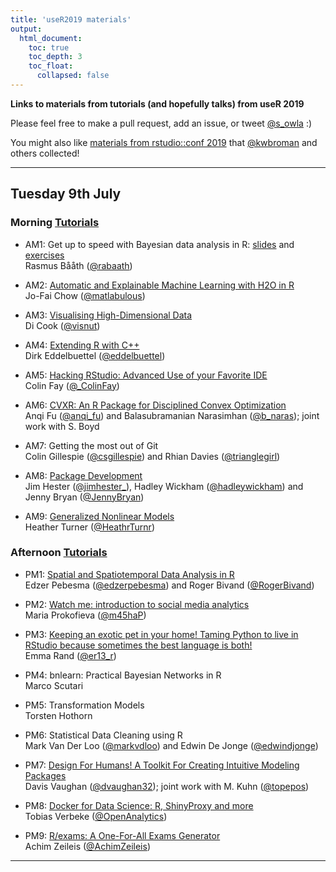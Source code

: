 ```yaml
---
title: 'useR2019 materials'
output: 
  html_document:
    toc: true
    toc_depth: 3
    toc_float:
      collapsed: false
---
```


**Links to materials from tutorials (and hopefully talks) from useR 2019**

Please feel free to make a pull request, add an issue, or tweet
[\@s_owla](https://twitter.com/s_owla) :)

You might also like [materials from rstudio::conf 2019](https://github.com/kbroman/RStudioConf2019Slides) that
[\@kwbroman](https://twitter.com/kwbroman) and others collected!

---

## Tuesday 9th July

### Morning [Tutorials](http://www.user2019.fr/tutorials/)

- AM1: Get up to speed with Bayesian data analysis in R: 
[slides](https://docs.google.com/presentation/d/1Lv5_IBi_PXbtp8FbA8-qBI0PwJAvPlP9OZ-6t6l6gwM/edit) and 
[exercises](https://relaxed-beaver-4b4dc8.netlify.com/)  
Rasmus Bååth ([\@rabaath](https://twitter.com/rabaath))

- AM2: [Automatic and Explainable Machine Learning with H2O in R](https://github.com/woobe/useR2019_h2o_tutorial)  
Jo-Fai Chow ([\@matlabulous](https://twitter.com/matlabulous))

- AM3: [Visualising High-Dimensional Data](https://github.com/dicook/useR2019_highd_vis)  
Di Cook ([\@visnut](https://twitter.com/visnut))

- AM4: [Extending R with C++](http://dirk.eddelbuettel.com/papers/useR2019_rcpp_tutorial.pdf)  
Dirk Eddelbuettel ([\@eddelbuettel](https://twitter.com/eddelbuettel))

- AM5: [Hacking RStudio: Advanced Use of your Favorite IDE](https://github.com/ColinFay/user2019workshop)	 
Colin Fay ([\@_ColinFay](https://twitter.com/_ColinFay))

- AM6: [CVXR: An R Package for Disciplined Convex Optimization](https://github.com/bnaras/cvxr_tutorial)  
Anqi Fu ([\@anqi_fu](https://twitter.com/anqi_fu)) and Balasubramanian Narasimhan ([\@b_naras](https://twitter.com/b_naras)); joint work with S. Boyd

- AM7: Getting the most out of Git  
Colin Gillespie ([\@csgillespie](https://twitter.com/csgillespie)) 
and Rhian Davies ([\@trianglegirl](https://twitter.com/trianglegirl))

- AM8: [Package Development](https://github.com/jennybc/pkg-dev-tutorial)  
Jim Hester ([\@jimhester_](https://twitter.com/jimhester_)), 
Hadley Wickham ([\@hadleywickham](https://twitter.com/hadleywickham))
and Jenny Bryan ([\@JennyBryan](https://twitter.com/JennyBryan))

- AM9: [Generalized Nonlinear Models](https://github.com/hturner/gnm-half-day-course)  
Heather Turner ([\@HeathrTurnr](https://twitter.com/HeathrTurnr))

### Afternoon [Tutorials](http://www.user2019.fr/tutorials/)

- PM1: [Spatial and Spatiotemporal Data Analysis in R](https://github.com/edzer/User2019)  
Edzer Pebesma ([\@edzerpebesma](https://twitter.com/edzerpebesma))
and Roger Bivand ([\@RogerBivand](https://twitter.com/RogerBivand))

- PM2: [Watch me: introduction to social media analytics](https://github.com/mariaprokofieva/useR2019_tutorial)  
Maria Prokofieva ([\@m45haP](https://twitter.com/m45haP))

- PM3: [Keeping an exotic pet in your home! Taming Python to live in RStudio because sometimes the best language is both!](https://github.com/3mmaRand/useR2019_tutorial)  
Emma Rand ([\@er13_r](https://twitter.com/er13_r))
 
- PM4: bnlearn: Practical Bayesian Networks in R  
Marco Scutari

- PM5: Transformation Models  
Torsten Hothorn

- PM6: Statistical Data Cleaning using R  
Mark Van Der Loo ([\@markvdloo](https://twitter.com/markvdloo)) 
and Edwin De Jonge ([\@edwindjonge](https://twitter.com/edwindjonge))

- PM7: [Design For Humans! A Toolkit For Creating Intuitive Modeling Packages](https://github.com/DavisVaughan/2019-useR-workshop-design-for-humans)  
Davis Vaughan ([\@dvaughan32](https://twitter.com/dvaughan32)); joint work with M. Kuhn ([\@topepos](https://twitter.com/topepos))
 
- PM8: [Docker for Data Science: R, ShinyProxy and more](https://github.com/openanalytics/useR-2019-docker-for-data-science)  
Tobias Verbeke ([\@OpenAnalytics](https://twitter.com/OpenAnalytics))

- PM9: [R/exams: A One-For-All Exams Generator](http://www.r-exams.org/general/user2019/)  
Achim Zeileis ([\@AchimZeileis](https://twitter.com/AchimZeileis))

---


